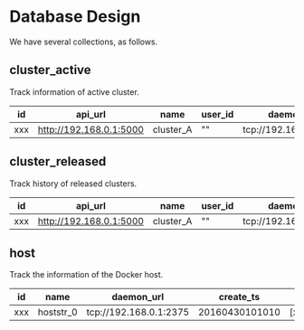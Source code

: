 # Database Design

We have several collections, as follows.

## cluster_active
Track information of active cluster.

id | api_url | name | user_id | daemon_url | create_ts| apply_ts | release_ts | node_containers
---| --------| ---- |---------| --------- | --------- | -------- | ---------- | ---------------
xxx  | http://192.168.0.1:5000| cluster_A | "" | tcp://192.168.0.1:2375 | 20160430101010| 20160430101010 | | [vp0,vp1,vp2,vp3]


## cluster_released
Track history of released clusters.

id | api_url | name | user_id | daemon_url | create_ts| apply_ts | release_ts | node_containers
---| --------| ---- |---------| --------- | --------- | -------- | ---------- | ---------------
xxx  | http://192.168.0.1:5000| cluster_A | "" | tcp://192.168.0.1:2375 | 20160430101010| 20160430101010 | 20160430101212| [vp0,vp1,vp2,vp3]

## host
Track the information of the Docker host.

id |  name | daemon_url | create_ts| clusters | capacity | status
---|  ---- | --------- | --------- | -------- | -------- | ------
xxx | hoststr_0 | tcp://192.168.0.1:2375 | 20160430101010 | [xxx,yyy,zzz] | 10 | active
